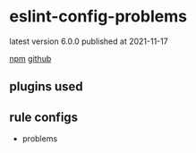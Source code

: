 # eslint-config-problems

latest version 6.0.0 published at 2021-11-17

[npm](https://www.npmjs.com/package/eslint-config-problems)
[github](https://github.com/RyanZim/eslint-config-problems)

## plugins used

## rule configs

- problems
